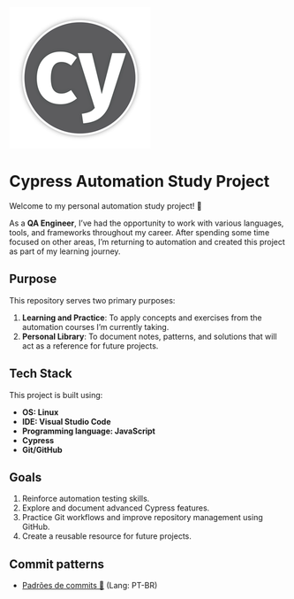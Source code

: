 ![cypress](/cypress/resources/cypress.png)

# Cypress Automation Study Project

Welcome to my personal automation study project! 🎉  

As a **QA Engineer**, I’ve had the opportunity to work with various languages, tools, and frameworks throughout my career. After spending some time focused on other areas, I’m returning to automation and created this project as part of my learning journey.

## Purpose

This repository serves two primary purposes:
1. **Learning and Practice**: To apply concepts and exercises from the automation courses I’m currently taking.
2. **Personal Library**: To document notes, patterns, and solutions that will act as a reference for future projects.

## Tech Stack

This project is built using:
- **OS: Linux**
- **IDE: Visual Studio Code**  
- **Programming language: JavaScript**  
- **Cypress**  
- **Git/GitHub**  

## Goals

1. Reinforce automation testing skills.  
2. Explore and document advanced Cypress features.  
3. Practice Git workflows and improve repository management using GitHub.  
4. Create a reusable resource for future projects.

## Commit patterns
* [Padrões de commits 📜](https://github.com/iuricode/padroes-de-commits) (Lang: PT-BR)

